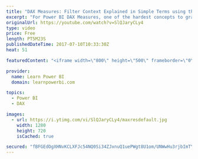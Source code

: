 ```yaml
---
title: "DAX Measures: Filter Context Explained in Simple Terms using the I.C.A.N. Principle"
excerpt: "For Power BI DAX Measures, one of the hardest concepts to grasp is the Filter Context. Or is it? I explain the “Filter Context” using the 4-easy step approach of the I.C.A.N. Principle. ==  I. Incoming Filters ==  C. CALCULATE does it’s Magic! ==  A. Apply relationships (filters flow Across relationships)"
originalUrl: https://youtube.com/watch?v=SlQJaryCLy4
type: video
price: Free
length: PT5M23S
publishedDateTime: 2017-07-10T10:33:30Z
heat: 51

featuredContent: "<iframe width=\"800\" height=\"500\" frameborder=\"0\" src=\"https://www.youtube.com/embed/SlQJaryCLy4\" allow=\"accelerometer; autoplay; encrypted-media; gyroscope; picture-in-picture\" allowfullscreen></iframe>"

provider:
  name: Learn Power BI
  domain: learnpowerbi.com

topics:
  - Power BI
  - DAX

images:
  - url: https://i.ytimg.com/vi/SlQJaryCLy4/maxresdefault.jpg
    width: 1280
    height: 720
    isCached: true

secured: "fBFGEdOgXHNvKCLXFJc54NQ0Si34ZJxnuQ1uePWgt8U1om/UNWwHu3rjbImTYgFljDAxQGcmSUFOr/R9W9/nnapBBWYmJYNUIIRKMEhaxlDqvboyTO/rw76gUKmLgrVZTOOqGyN436YZWo7vitq0vvjlG+BUPxpQkAgCabxmOCc87XQPD+e7lGxmJpw5vp1ExSDL2wrmsOYVaWqaxoowU4vVSofDF5SoTYBLW0IvE2vyaoKyj2Q2BGczrjCg0q+wRtLCYUR5v0LHRFv7TjriYfeK30HFJxJl26AUO9qxBW5SKGACdUM0BOYQp0y19hrgPFgOuFOyPab63DHR0fQk9LfCZ9q+WNCeek+8gMn5hwOPY85R+JPvdQikVVDA+wXOL9xq/XO3D0BllCrMr+dFZsAWRAwdaiFBHfkz3tWxYd0=;3a5ZgalAUJicefHNFLlIbg=="
---
```


